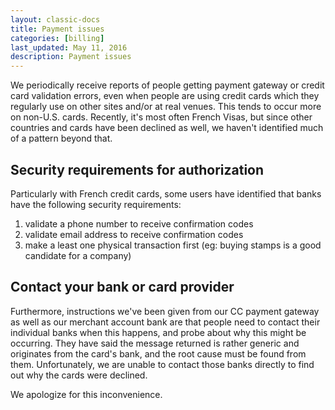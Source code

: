 ```yaml
---
layout: classic-docs
title: Payment issues
categories: [billing]
last_updated: May 11, 2016
description: Payment issues
---
```


We periodically receive reports of people getting payment gateway or credit card
validation errors, even when people are using credit cards which they regularly
use on other sites and/or at real venues.  This tends to occur more on non-U.S.
cards. Recently, it's most often French Visas, but since other countries and
cards have been declined as well, we haven't identified much of a pattern beyond
that.

## Security requirements for authorization

Particularly with French credit cards, some users have identified that banks
have the following security requirements:

1. validate a phone number to receive confirmation codes
2. validate email address to receive confirmation codes
3. make a least one physical transaction first (eg: buying stamps is a good
   candidate for a company)

## Contact your bank or card provider
Furthermore, instructions we've been given from our CC payment gateway as well
as our merchant account bank are that people need to contact their individual
banks when this happens, and probe about why this might be occurring. They have
said the message returned is rather generic and originates from the card's bank,
and the root cause must be found from them. Unfortunately, we are unable to
contact those banks directly to find out why the cards were declined.

We apologize for this inconvenience.
